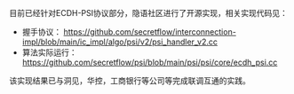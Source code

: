 目前已经针对ECDH-PSI协议部分，隐语社区进行了开源实现，相关实现代码见：
- 握手协议： https://github.com/secretflow/interconnection-impl/blob/main/ic_impl/algo/psi/v2/psi_handler_v2.cc
- 算法实际运行：https://github.com/secretflow/psi/blob/main/psi/psi/core/ecdh_psi.cc

该实现结果已与洞见，华控，工商银行等公司等完成联调互通的实践。